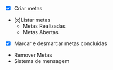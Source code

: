 - [x] Criar metas
- [x]Listar metas
    -  Metas Realizadas
    - Metas Abertas
- [x] Marcar e desmarcar metas concluidas
- Remover Metas
- Sistema de mensagem 
